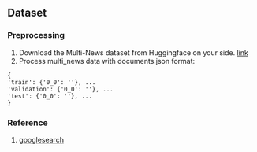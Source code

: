 ## Dataset  

### Preprocessing  


1. Download the Multi-News dataset from Huggingface on your side. [link](https://huggingface.co/datasets/alexfabbri/multi_news)
2. Process multi_news data with documents.json format:   
```
{
'train': {'0_0': ''}, ...
'validation': {'0_0': ''}, ...
'test': {'0_0': ''}, ...
}

```


### Reference  

1. [googlesearch](https://github.com/Nv7-GitHub/googlesearch)  
